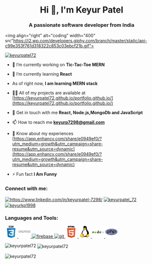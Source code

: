 
<h1 align="center">Hi 👋, I'm Keyur Patel</h1>
<h3 align="center">A passionate software developer from India</h3>

<img align="right" alt="coding" width="400" src"https://i2.wp.com/developers.giphy.com/branch/master/static/api-c99e353f761d318322c853c03ebcf21b.gif">

<p align="left"> <a href="https://github.com/ryo-ma/github-profile-trophy"><img src="https://github-profile-trophy.vercel.app/?username=keyurpatel72" alt="keyurpatel72" /></a> </p>

- 🔭 I’m currently working on **Tic-Tac-Toe MERN**

- 🌱 I’m currently learning **React**

- As of right now, **I am learning MERN stack**

- 👨‍💻 All of my projects are available at [https://keyurpatel72.github.io/portfolio.github.io/](https://keyurpatel72.github.io/portfolio.github.io/)

- 💬 Get in touch with me **React, Node.js,MongoDb and JavaScript**

- 📫 How to reach me **keyurp7298@gmail.com**

- 📄 Know about my experiences [https://app.enhancv.com/share/e0949ef0/?utm_medium=growth&utm_campaign=share-resume&utm_source=dynamic](https://app.enhancv.com/share/e0949ef0/?utm_medium=growth&utm_campaign=share-resume&utm_source=dynamic)

- ⚡ Fun fact **I Am Funny**

<h3 align="left">Connect with me:</h3>
<p align="left">
<a href="https://linkedin.com/in/https://www.linkedin.com/in/keyurpatel-7298/" target="blank"><img align="center" src="https://raw.githubusercontent.com/rahuldkjain/github-profile-readme-generator/master/src/images/icons/Social/linked-in-alt.svg" alt="https://www.linkedin.com/in/keyurpatel-7298/" height="30" width="40" /></a>
<a href="https://www.leetcode.com/keyurpatel_72" target="blank"><img align="center" src="https://raw.githubusercontent.com/rahuldkjain/github-profile-readme-generator/master/src/images/icons/Social/leet-code.svg" alt="keyurpatel_72" height="30" width="40" /></a>
<a href="https://auth.geeksforgeeks.org/user/keyurkp1998" target="blank"><img align="center" src="https://raw.githubusercontent.com/rahuldkjain/github-profile-readme-generator/master/src/images/icons/Social/geeks-for-geeks.svg" alt="keyurkp1998" height="30" width="40" /></a>
</p>

<h3 align="left">Languages and Tools:</h3>
<p align="left"> <a href="https://www.w3schools.com/css/" target="_blank" rel="noreferrer"> <img src="https://raw.githubusercontent.com/devicons/devicon/master/icons/css3/css3-original-wordmark.svg" alt="css3" width="40" height="40"/> </a> <a href="https://expressjs.com" target="_blank" rel="noreferrer"> <img src="https://raw.githubusercontent.com/devicons/devicon/master/icons/express/express-original-wordmark.svg" alt="express" width="40" height="40"/> </a> <a href="https://firebase.google.com/" target="_blank" rel="noreferrer"> <img src="https://www.vectorlogo.zone/logos/firebase/firebase-icon.svg" alt="firebase" width="40" height="40"/> </a> <a href="https://git-scm.com/" target="_blank" rel="noreferrer"> <img src="https://www.vectorlogo.zone/logos/git-scm/git-scm-icon.svg" alt="git" width="40" height="40"/> </a> <a href="https://www.w3.org/html/" target="_blank" rel="noreferrer"> <img src="https://raw.githubusercontent.com/devicons/devicon/master/icons/html5/html5-original-wordmark.svg" alt="html5" width="40" height="40"/> </a> <a href="https://www.linux.org/" target="_blank" rel="noreferrer"> <img src="https://raw.githubusercontent.com/devicons/devicon/master/icons/linux/linux-original.svg" alt="linux" width="40" height="40"/> </a> <a href="https://nodejs.org" target="_blank" rel="noreferrer"> <img src="https://raw.githubusercontent.com/devicons/devicon/master/icons/nodejs/nodejs-original-wordmark.svg" alt="nodejs" width="40" height="40"/> </a> <a href="https://www.php.net" target="_blank" rel="noreferrer"> <img src="https://raw.githubusercontent.com/devicons/devicon/master/icons/php/php-original.svg" alt="php" width="40" height="40"/> </a> </p>

<p><img align="left" src="https://github-readme-stats.vercel.app/api/top-langs?username=keyurpatel72&show_icons=true&locale=en&layout=compact" alt="keyurpatel72" /></p>

<p>&nbsp;<img align="center" src="https://github-readme-stats.vercel.app/api?username=keyurpatel72&show_icons=true&locale=en" alt="keyurpatel72" /></p>

<p><img align="center" src="https://github-readme-streak-stats.herokuapp.com/?user=keyurpatel72&" alt="keyurpatel72" /></p>

